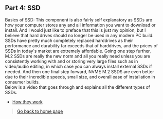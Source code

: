 ## **Part 4: SSD**
Basics of SSD: This component is also fairly self explanatory as SSDs are how your computer stores any and all information you want to download or install. And I would just like to preface that this is just my opinion, but I believe that hard drives should no longer be used in any modern PC build. SSDs have pretty much completely replaced harddrives as their performance and durability far exceeds that of harddrives, and the prices of SSDs in today's market are extremely affordable. Going one step further, M.2 SSDs are really the new norm and all you really need unless you are consistently working with and or storing very large files such as in video/audio editing, in which case you can always install external SSDs if needed. And then one final step forward, NVME M.2 SSDS are even better due to their incredible speeds, small size, and overall ease of installation in consumer builds. 
<br/>Below is a video that goes through and explains all the different types of SSDs.
* [How they work](https://www.youtube.com/watch?v=kx0ynC8Thlw)
> [Go back to home page](./README.md)
